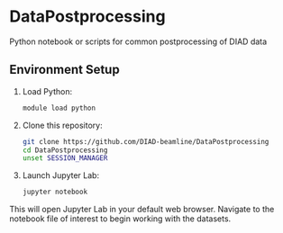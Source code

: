 # DataPostprocessing
Python notebook or scripts for common postprocessing of DIAD data

## Environment Setup

1. Load Python:
   ```bash
   module load python
   ```

2. Clone this repository:
   ```bash
   git clone https://github.com/DIAD-beamline/DataPostprocessing
   cd DataPostprocessing
   unset SESSION_MANAGER
   ```
3. Launch Jupyter Lab:
   ```bash
   jupyter notebook
   ```

This will open Jupyter Lab in your default web browser. Navigate to the notebook file of interest to begin working with the datasets.
